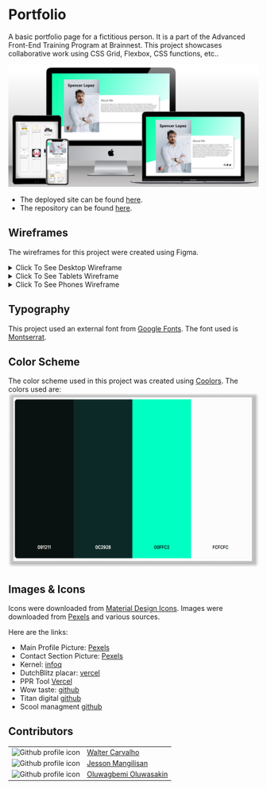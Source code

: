 # Portfolio
A basic portfolio page for a fictitious person. It is a part of the Advanced Front-End Training Program at Brainnest. This project showcases collaborative work using CSS Grid, Flexbox, CSS functions, etc..

![Mockup Screenshot](./assets/readme-images/mockup-screenshot.png "Mockup Screenshot")

- The deployed site can be found [here](https://jtm2021.github.io/Portfolio/).
- The repository can be found [here](https://github.com/jtm2021/Portfolio).

## Wireframes
The wireframes for this project were created using Figma.
<details><summary>Click To See Desktop Wireframe</summary>

![Desktop Wireframe](./assets/readme-images/wireframe-desktop.svg "Desktop")

</details>

<details><summary>Click To See Tablets Wireframe</summary>

![Tablet Wireframe](./assets/readme-images/wireframe-tablet.svg "Tablets")

</details>
<details><summary>Click To See Phones Wireframe</summary>

![Phones Wireframe](./assets/readme-images/wireframe-phone.svg "Phones")

</details>

## Typography
This project used an external font from [Google Fonts](https://fonts.google.com/). The font used is [Montserrat](https://fonts.google.com/specimen/Montserrat).

## Color Scheme
The color scheme used in this project was created using [Coolors](https://coolors.co/). The colors used are:
![Color Scheme](./assets/readme-images/colors.png "Color Scheme")

## Images & Icons
Icons were downloaded from [Material Design Icons](https://materialdesignicons.com/). Images were downloaded from [Pexels](https://pexels.com) and various sources.

Here are the links:
- Main Profile Picture: [Pexels](https://www.pexels.com/photo/a-businessman-wearing-white-long-sleeves-6592361/)
- Contact Section Picture: [Pexels](https://www.pexels.com/photo/a-man-in-white-long-sleeves-using-a-laptop-6592661/)
- Kernel: [infoq](https://res.infoq.com/presentations/facebook-google-bpf-linux-kernel/en/slides/sl1-1586362917749.jpg)
- DutchBlitz placar: [vercel](https://react-placar-dutch-blitz-3s7gohu3k-walterfcarvalho.vercel.app/)
- PPR Tool [Vercel](https://simuladorppr.vercel.app/)
- Wow taste: [github](https://jtm2021.github.io/wowtaste/)
- Titan digital [github](https://jtm2021.github.io/Titan/)
- Scool managment [github](https://github.com/Gbemi06/School-Management)

## Contributors

<table>
    <tr>
        <td>
            <img src="https://ca.slack-edge.com/T04LUQMC622-U04MR427V0Q-gd46cac12492-512" width="80" height="80" alt="Github profile icon" />
        </td>
        <td>
            <a href="https://github.com/walterfcarvalho"  target="_blank">Walter Carvalho</a>
        </td>
    </tr>
    <tr>
        <td>
            <img src="https://ca.slack-edge.com/T04LUQMC622-U04ME298F4Z-0d589aec43d2-512" width="80" height="80" alt="Github profile icon" />
        </td>
        <td>
            <a href="https://github.com/jtm2021" target="_blank">Jesson Mangilisan</a>
        </td>
    </tr>
    <tr>
        <td>
            <img src="https://ca.slack-edge.com/T04LUQMC622-U04M1D42CPL-dea118c336de-512" width="80" height="80" alt="Github profile icon" />
        </td>
        <td>
            <a href="https://github.com/Gbemi06" target="_blank">Oluwagbemi Oluwasakin</a>
        </td>
    </tr>
</table>
